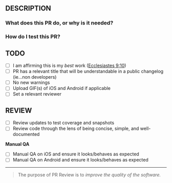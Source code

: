 ## DESCRIPTION

### What does this PR do, or why is it needed?

### How do I test this PR?

## TODO

- [ ] I am affirming this is my _best_ work ([Ecclesiastes 9:10](https://www.bible.com/bible/97/ECC.9.10.MSG))
- [ ] PR has a relevant title that will be understandable in a public changelog (ie...non developers)
- [ ] No new warnings
- [ ] Upload GIF(s) of iOS and Android if applicable
- [ ] Set a relevant reviewer

## REVIEW

- [ ] Review updates to test coverage and snapshots
- [ ] Review code through the lens of being concise, simple, and well-documented

**Manual QA**

- [ ] Manual QA on iOS and ensure it looks/behaves as expected
- [ ] Manual QA on Android and ensure it looks/behaves as expected

---

> The purpose of PR Review is to _improve the quality of the software._
